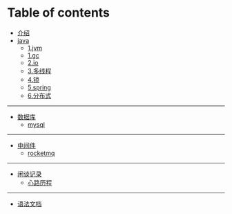 # Table of contents

* [介绍](README.md)
* [java]()
  - [1.jvm](java/jvm.md)
  - [1.gc](java/gc.md)
  - [2.io](java/io.md)
  - [3.多线程](java/多线程.md)
  - [4.锁](java/锁的记录.md)
  - [5.spring](java/spring.md)
  - [6.分布式](java/spring%20cloud.md)
--- 
* [数据库](java/数据库remark.md)
  * [mysql](java/mysql.md)
---
* [中间件](java/消息队列.md)
  * [rocketmq](java/rocketmq.md)
---
* [闲谈记录]()
  * [心路历程](杂/记录.md)
---
* [语法文档](语法.md)